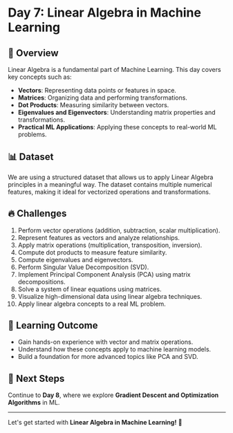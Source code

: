 # Day 7: Linear Algebra in Machine Learning

## 📌 Overview
Linear Algebra is a fundamental part of Machine Learning. This day covers key concepts such as:
- **Vectors**: Representing data points or features in space.
- **Matrices**: Organizing data and performing transformations.
- **Dot Products**: Measuring similarity between vectors.
- **Eigenvalues and Eigenvectors**: Understanding matrix properties and transformations.
- **Practical ML Applications**: Applying these concepts to real-world ML problems.

## 📊 Dataset
We are using a structured dataset that allows us to apply Linear Algebra principles in a meaningful way. The dataset contains multiple numerical features, making it ideal for vectorized operations and transformations.

## 🔥 Challenges
1. Perform vector operations (addition, subtraction, scalar multiplication).
2. Represent features as vectors and analyze relationships.
3. Apply matrix operations (multiplication, transposition, inversion).
4. Compute dot products to measure feature similarity.
5. Compute eigenvalues and eigenvectors.
6. Perform Singular Value Decomposition (SVD).
7. Implement Principal Component Analysis (PCA) using matrix decompositions.
8. Solve a system of linear equations using matrices.
9. Visualize high-dimensional data using linear algebra techniques.
10. Apply linear algebra concepts to a real ML problem.

## 📜 Learning Outcome
- Gain hands-on experience with vector and matrix operations.
- Understand how these concepts apply to machine learning models.
- Build a foundation for more advanced topics like PCA and SVD.

## 📂 Next Steps
Continue to **Day 8**, where we explore **Gradient Descent and Optimization Algorithms** in ML.

---
Let's get started with **Linear Algebra in Machine Learning!** 🚀

